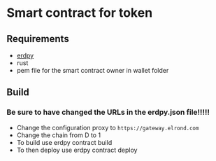 # Smart contract for token

## Requirements

- [erdpy](https://docs.elrond.com/sdk-and-tools/erdpy/erdpy/)
- rust
- pem file for the smart contract owner in wallet folder

## Build

### Be sure to have changed the URLs in the erdpy.json file!!!!!

- Change the configuration proxy to `https://gateway.elrond.com`
- Change the chain from D to 1 
- To build use erdpy contract build
- To then deploy use erdpy contract deploy
